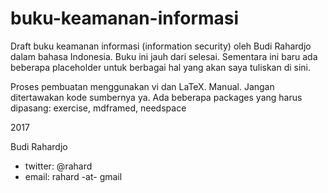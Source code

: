 # buku-keamanan-informasi

Draft buku keamanan informasi (information security) oleh Budi Rahardjo
dalam bahasa Indonesia.
Buku ini jauh dari selesai. Sementara ini baru ada beberapa placeholder
untuk berbagai hal yang akan saya tuliskan di sini.


Proses pembuatan menggunakan vi dan LaTeX. Manual.
Jangan ditertawakan kode sumbernya ya.
Ada beberapa packages yang harus dipasang: exercise, mdframed, needspace

2017

Budi Rahardjo

* twitter: @rahard
* email: rahard -at- gmail

